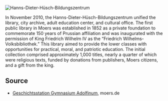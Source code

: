![Hanns-Dieter-Hüsch-Bildungszentrum](./images/moers-gs/p22.1.jpg)

In November 2010, the Hanns-Dieter-Hüsch-Bildungszentrum unified the library, city archive, adult education center, and cultural office. The first public library in Moers was established in 1852 as a private foundation to commemorate 150 years of Prussian affiliation and was inaugurated with the permission of King Friedrich Wilhelm IV as the “Friedrich Wilhelms-Volksbibliothek.” This library aimed to provide the lower classes with opportunities for practical, moral, and patriotic education. The initial collection comprised approximately 1,000 titles, nearly a quarter of which were religious texts, funded by donations from publishers, Moers citizens, and a gift from the king.

Source
------

* [Geschichtsstation Gymnasium Adolfinum], moers.de

[Geschichtsstation Gymnasium Adolfinum]: https://www-moers-de.translate.goog/leben-moers/geschichtsstation/geschichtsstation-22-hanns-dieter-huesch-bildungszentrum?_x_tr_sl=de&_x_tr_tl=en
